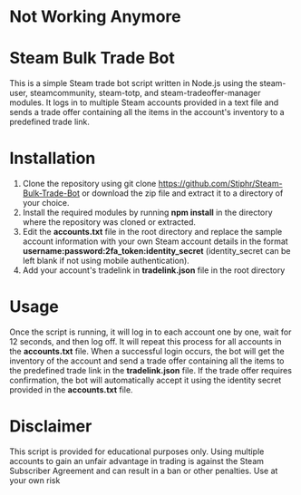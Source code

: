 # Not Working Anymore


# Steam Bulk Trade Bot
This is a simple Steam trade bot script written in Node.js using the steam-user, steamcommunity, steam-totp, and steam-tradeoffer-manager modules. It logs in to multiple Steam accounts provided in a text file and sends a trade offer containing all the items in the account's inventory to a predefined trade link.

# Installation
1. Clone the repository using git clone https://github.com/Stiphr/Steam-Bulk-Trade-Bot or download the zip file and extract it to a directory of your choice.
2. Install the required modules by running **npm install** in the directory where the repository was cloned or extracted.
3. Edit the **accounts.txt** file in the root directory and replace the sample account information with your own Steam account details in the format **username:password:2fa_token:identity_secret** (identity_secret can be left blank if not using mobile authentication).
4. Add your account's tradelink in **tradelink.json** file in the root directory

# Usage
Once the script is running, it will log in to each account one by one, wait for 12 seconds, and then log off. It will repeat this process for all accounts in the **accounts.txt** file. When a successful login occurs, the bot will get the inventory of the account and send a trade offer containing all the items to the predefined trade link in the **tradelink.json** file. If the trade offer requires confirmation, the bot will automatically accept it using the identity secret provided in the **accounts.txt** file.

# Disclaimer
This script is provided for educational purposes only. Using multiple accounts to gain an unfair advantage in trading is against the Steam Subscriber Agreement and can result in a ban or other penalties. Use at your own risk
